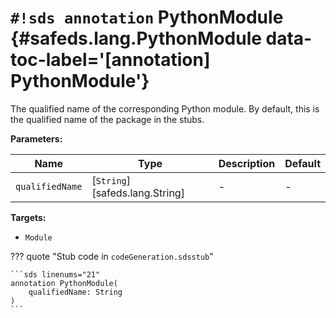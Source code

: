 # `#!sds annotation` PythonModule {#safeds.lang.PythonModule data-toc-label='[annotation] PythonModule'}

The qualified name of the corresponding Python module. By default, this is the qualified name of the package in the
stubs.

**Parameters:**

| Name | Type | Description | Default |
|------|------|-------------|---------|
| `qualifiedName` | [`String`][safeds.lang.String] | - | - |

**Targets:**

- `Module`

??? quote "Stub code in `codeGeneration.sdsstub`"

    ```sds linenums="21"
    annotation PythonModule(
        qualifiedName: String
    )
    ```
